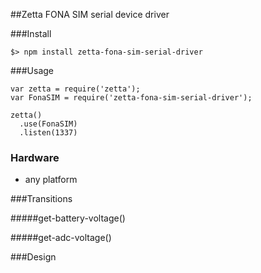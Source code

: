 ##Zetta FONA SIM serial device driver

###Install

```
$> npm install zetta-fona-sim-serial-driver
```

###Usage

```
var zetta = require('zetta');
var FonaSIM = require('zetta-fona-sim-serial-driver');

zetta()
  .use(FonaSIM)
  .listen(1337)
```

### Hardware

* any platform

###Transitions

#####get-battery-voltage()

#####get-adc-voltage()

###Design

